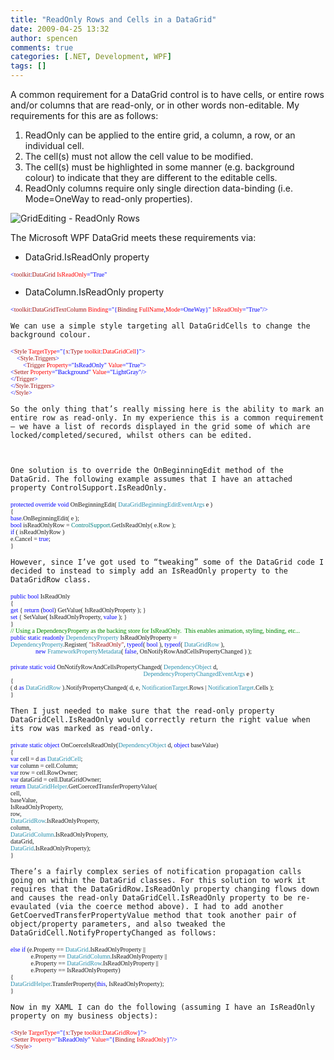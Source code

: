 ```yaml
---
title: "ReadOnly Rows and Cells in a DataGrid"
date: 2009-04-25 13:32
author: spencen
comments: true
categories: [.NET, Development, WPF]
tags: []
---
```


A common requirement for a DataGrid control is to have cells, or entire rows and/or columns that are read-only, or in other words non-editable. My requirements for this are as follows:
  

1.  ReadOnly can be applied to the entire grid, a column, a row, or an individual cell. 
2.  The cell(s) must not allow the cell value to be modified. 
3.  The cell(s) must be highlighted in some manner (e.g. background colour) to indicate that they are different to the editable cells. 
4.  ReadOnly columns require only single direction data-binding (i.e. Mode=OneWay to read-only properties).   

![GridEditing - ReadOnly Rows](/images/GridEditing%20-%20ReadOnly%20Rows_5.png "GridEditing - ReadOnly Rows") 
  

The Microsoft WPF DataGrid meets these requirements via:
  

*   DataGrid.IsReadOnly property  

>   

<font size="1"><font face="Verdana"><span style="color: blue">&lt;</span><span style="color: #a31515">toolkit</span><span style="color: blue">:</span><span style="color: #a31515">DataGrid </span><span style="color: red">IsReadOnly</span><span style="color: blue">=&quot;True&quot;</span></font></font></pre>

    
    
<a href="http://11011.net/software/vspaste"></a>


*   DataColumn.IsReadOnly property

    
    >
<pre class="code"><font size="1"><font face="Verdana"><span style="color: blue">&lt;</span><span style="color: #a31515">toolkit</span><span style="color: blue">:</span><span style="color: #a31515">DataGridTextColumn </span><span style="color: red">Binding</span><span style="color: blue">=&quot;{</span><span style="color: #a31515">Binding </span><span style="color: red">FullName</span><span style="color: blue">,</span><span style="color: red">Mode</span><span style="color: blue">=OneWay}&quot; </span><span style="color: red">IsReadOnly</span><span style="color: blue">=&quot;True&quot;</span><span style="color: blue">/&gt;</span></font></font></pre>

    
    
<a href="http://11011.net/software/vspaste"></a>

    
    We can use a simple style targeting all DataGridCells to change the background colour. 
    
<pre class="code"><font size="1"><font face="Verdana"><span style="color: blue">&lt;</span><span style="color: #a31515">Style </span><span style="color: red">TargetType</span><span style="color: blue">=&quot;{</span><span style="color: #a31515">x</span><span style="color: blue">:</span><span style="color: #a31515">Type </span><span style="color: red">toolkit</span><span style="color: blue">:</span><span style="color: red">DataGridCell</span></font></font><font size="1"><font face="Verdana"><span style="color: blue">}&quot;&gt;
</span><span style="color: green">    </span><span style="color: blue">&lt;</span><span style="color: #a31515">Style.Triggers</span></font></font><font size="1"><font face="Verdana"><span style="color: blue">&gt;
</span><span style="color: blue">        &lt;</span><span style="color: #a31515">Trigger </span><span style="color: red">Property</span><span style="color: blue">=&quot;IsReadOnly&quot; </span><span style="color: red">Value</span></font></font><font size="1"><font face="Verdana"><span style="color: blue">=&quot;True&quot;&gt;
&lt;</span><span style="color: #a31515">Setter </span><span style="color: red">Property</span><span style="color: blue">=&quot;Background&quot; </span><span style="color: red">Value</span></font></font><font size="1"><font face="Verdana"><span style="color: blue">=&quot;LightGray&quot;/&gt;
&lt;/</span><span style="color: #a31515">Trigger</span></font></font><font size="1"><font face="Verdana"><span style="color: blue">&gt;
&lt;/</span><span style="color: #a31515">Style.Triggers</span></font></font><font size="1"><font face="Verdana"><span style="color: blue">&gt;
&lt;/</span><span style="color: #a31515">Style</span><span style="color: blue">&gt;</span></font></font></pre>
<a href="http://11011.net/software/vspaste"></a>

    
    So the only thing that’s really missing here is the ability to mark an entire row as read-only. In my experience this is a common requirement – we have a list of records displayed in the grid some of which are locked/completed/secured, whilst others can be edited.
    

    
    One solution is to override the OnBeginningEdit method of the DataGrid. The following example assumes that I have an attached property ControlSupport.IsReadOnly.
    
<pre class="code"><font size="1"><font face="Verdana"><span style="color: blue">protected override void </span>OnBeginningEdit( <span style="color: #2b91af">DataGridBeginningEditEventArgs </span>e )
{
<span style="color: blue">base</span>.OnBeginningEdit( e );
<span style="color: blue">bool </span>isReadOnlyRow = <font color="#008080">ControlSupport</font>.GetIsReadOnly( e.Row );
<span style="color: blue">if </span>( isReadOnlyRow )
e.Cancel = <span style="color: blue">true</span>;
}</font></font></pre>
<a href="http://11011.net/software/vspaste"></a>

    
    However, since I’ve got used to “tweaking” some of the DataGrid code I decided to instead to simply add an IsReadOnly property to the DataGridRow class.
    
<pre class="code"><font size="1"><font face="Verdana"><span style="color: blue">public bool </span>IsReadOnly
{
<span style="color: blue">get </span>{ <span style="color: blue">return </span>(<span style="color: blue">bool</span>) GetValue( IsReadOnlyProperty ); }
<span style="color: blue">set </span>{ SetValue( IsReadOnlyProperty, <span style="color: blue">value </span>); }
}
</font></font><font size="1"><font face="Verdana"><span style="background: #f9fff9; color: green">// Using a DependencyProperty as the backing store for IsReadOnly.  This enables animation, styling, binding, etc...
</span><span style="color: blue">public static readonly </span><span style="color: #2b91af">DependencyProperty </span>IsReadOnlyProperty =
<span style="color: #2b91af">DependencyProperty</span>.Register( <span style="color: #a31515">&quot;IsReadOnly&quot;</span>, <span style="color: blue">typeof</span>( <span style="color: blue">bool </span>), <span style="color: blue">typeof</span>( <span style="color: #2b91af">DataGridRow </span>),   
                <span style="color: blue">new </span><span style="color: #2b91af">FrameworkPropertyMetadata</span>( <span style="color: blue">false</span>, OnNotifyRowAndCellsPropertyChanged ) );</font></font></pre>
<a href="http://11011.net/software/vspaste"></a>
<pre class="code"><font size="1"><font face="Verdana"><span style="color: blue">private static void </span>OnNotifyRowAndCellsPropertyChanged( <span style="color: #2b91af">DependencyObject </span>d,   
                                                                                     <span style="color: #2b91af">DependencyPropertyChangedEventArgs </span>e )
{
( d <span style="color: blue">as </span><span style="color: #2b91af">DataGridRow </span>).NotifyPropertyChanged( d, e, <span style="color: #2b91af">NotificationTarget</span>.Rows | <span style="color: #2b91af">NotificationTarget</span>.Cells );
}</font></font></pre>
<a href="http://11011.net/software/vspaste"></a>

    
    Then I just needed to make sure that the read-only property DataGridCell.IsReadOnly would correctly return the right value when its row was marked as read-only.
    
<pre class="code"><font size="1"><font face="Verdana"><span style="color: blue">private static object </span>OnCoerceIsReadOnly(<span style="color: #2b91af">DependencyObject </span>d, <span style="color: blue">object </span>baseValue)
{
<span style="color: blue">var </span>cell = d <span style="color: blue">as </span><span style="color: #2b91af">DataGridCell</span>;
<span style="color: blue">var </span>column = cell.Column;
<span style="color: blue">var </span>row = cell.RowOwner;
<span style="color: blue">var </span>dataGrid = cell.DataGridOwner;
<span style="color: blue">return </span><span style="color: #2b91af">DataGridHelper</span>.GetCoercedTransferPropertyValue(
cell,
baseValue,
IsReadOnlyProperty,
row,
<span style="color: #2b91af">DataGridRow</span>.IsReadOnlyProperty,
column,
<span style="color: #2b91af">DataGridColumn</span>.IsReadOnlyProperty,
dataGrid,
<span style="color: #2b91af">DataGrid</span>.IsReadOnlyProperty);
}</font></font></pre>
<a href="http://11011.net/software/vspaste"></a>

    
    There’s a fairly complex series of notification propagation calls going on within the DataGrid classes. For this solution to work it requires that the DataGridRow.IsReadOnly property changing flows down and causes the read-only DataGridCell.IsReadOnly property to be re-evaulated (via the coerce method above). I had to add another GetCoervedTransferPropertyValue method that took another pair of object/property parameters, and also tweaked the DataGridCell.NotifyPropertyChanged as follows:
    
<pre class="code"><font size="1"><font face="Verdana"><span style="color: blue">else if </span>(e.Property == <span style="color: #2b91af">DataGrid</span>.IsReadOnlyProperty ||   
             e.Property == <span style="color: #2b91af">DataGridColumn</span>.IsReadOnlyProperty ||   
             e.Property == <span style="color: #2b91af">DataGridRow</span>.IsReadOnlyProperty ||   
             e.Property == IsReadOnlyProperty)
{
<span style="color: #2b91af">DataGridHelper</span>.TransferProperty(<span style="color: blue">this</span>, IsReadOnlyProperty);
}</font></font></pre>
<a href="http://11011.net/software/vspaste"></a>

    
    Now in my XAML I can do the following (assuming I have an IsReadOnly property on my business objects):
    
<pre class="code"><font size="1"><font face="Verdana"><span style="color: blue">&lt;</span><span style="color: #a31515">Style </span><span style="color: red">TargetType</span><span style="color: blue">=&quot;{</span><span style="color: #a31515">x</span><span style="color: blue">:</span><span style="color: #a31515">Type </span><span style="color: red">toolkit</span><span style="color: blue">:</span><span style="color: red">DataGridRow</span></font></font><font size="1"><font face="Verdana"><span style="color: blue">}&quot;&gt;
&lt;</span><span style="color: #a31515">Setter </span><span style="color: red">Property</span><span style="color: blue">=&quot;IsReadOnly&quot; </span><span style="color: red">Value</span><span style="color: blue">=&quot;{</span><span style="color: #a31515">Binding </span><span style="color: red">IsReadOnly</span></font></font><font size="1"><font face="Verdana"><span style="color: blue">}&quot;/&gt;
</span><span style="color: blue">&lt;/</span><span style="color: #a31515">Style</span><span style="color: blue">&gt;</span></font></font>

<a href="http://11011.net/software/vspaste"></a>

